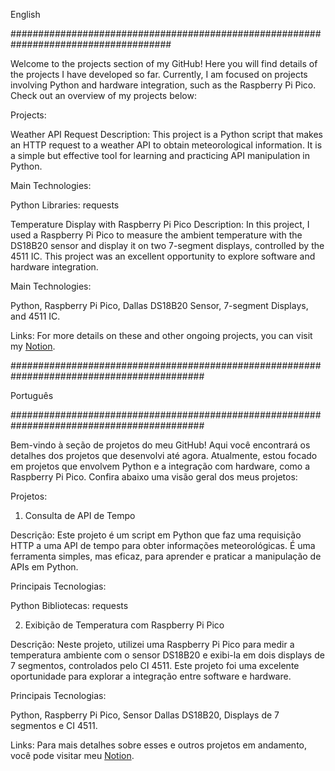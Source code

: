 English

#####################################################################################

Welcome to the projects section of my GitHub! Here you will find details of the projects I have developed so far. Currently, I am focused on projects involving Python and hardware integration, such as the Raspberry Pi Pico. Check out an overview of my projects below:

Projects:

Weather API Request
Description: This project is a Python script that makes an HTTP request to a weather API to obtain meteorological information. It is a simple but effective tool for learning and practicing API manipulation in Python.

Main Technologies:

Python Libraries: requests

Temperature Display with Raspberry Pi Pico
Description: In this project, I used a Raspberry Pi Pico to measure the ambient temperature with the DS18B20 sensor and display it on two 7-segment displays, controlled by the 4511 IC. This project was an excellent opportunity to explore software and hardware integration.

Main Technologies:

Python, Raspberry Pi Pico, Dallas DS18B20 Sensor, 7-segment Displays, and 4511 IC.

Links: For more details on these and other ongoing projects, you can visit my [Notion](https://www.notion.so/Projetos-e-Ideias-65f37b4049974ff7b0f53b1d57472686.).

###########################################################################################

Português

###########################################################################################

Bem-vindo à seção de projetos do meu GitHub! Aqui você encontrará os detalhes dos projetos que desenvolvi até agora. Atualmente, estou focado em projetos que envolvem Python e a integração com hardware, como a Raspberry Pi Pico. Confira abaixo uma visão geral dos meus projetos:

Projetos:
1. Consulta de API de Tempo

Descrição: Este projeto é um script em Python que faz uma requisição HTTP a uma API de tempo para obter informações meteorológicas. É uma ferramenta simples, mas eficaz, para aprender e praticar a manipulação de APIs em Python.

Principais Tecnologias:

Python
Bibliotecas: requests

2. Exibição de Temperatura com Raspberry Pi Pico

Descrição: Neste projeto, utilizei uma Raspberry Pi Pico para medir a temperatura ambiente com o sensor DS18B20 e exibi-la em dois displays de 7 segmentos, controlados pelo CI 4511. Este projeto foi uma excelente oportunidade para explorar a integração entre software e hardware.

Principais Tecnologias:

Python, Raspberry Pi Pico, Sensor Dallas DS18B20, Displays de 7 segmentos e CI 4511.

Links:
Para mais detalhes sobre esses e outros projetos em andamento, você pode visitar meu [Notion](https://www.notion.so/Projetos-e-Ideias-65f37b4049974ff7b0f53b1d57472686.).
